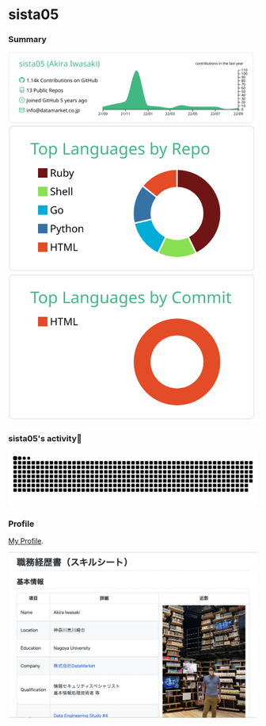 # sista05

### Summary

[![](https://raw.githubusercontent.com/sista05/sista05/master/profile-summary-card-output/vue/0-profile-details.svg)](https://github.com/vn7n24fzkq/github-profile-summary-cards)
[![](https://raw.githubusercontent.com/sista05/sista05/master/profile-summary-card-output/vue/1-repos-per-language.svg)](https://github.com/vn7n24fzkq/github-profile-summary-cards)
[![](https://raw.githubusercontent.com/sista05/sista05/master/profile-summary-card-output/vue/2-most-commit-language.svg)](https://github.com/vn7n24fzkq/github-profile-summary-cards)


### sista05's activity🌵 

![github-contribution-grid-snake](https://raw.githubusercontent.com/sista05/sista05/master/img/snake.svg)

### Profile

[My Profile](https://github.com/sista05/Curriculum-Vitae).

![CurriculumVitae](img/CurriculumVitae.png)

